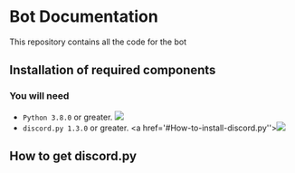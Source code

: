 # Bot Documentation
This repository contains all the code for the bot


## Installation of required components

### You will need
- `Python 3.8.0` or greater. <a href='https://www.python.org/downloads/'><img src='https://raster.shields.io/badge/Download-Python-brightgreen.png'></a>
- `discord.py 1.3.0` or greater.  <a href='#How-to-install-discord.py''><img src='https://raster.shields.io/badge/How%20to%20install-discord.py-blue.png'></a>


## How to get **discord.py**
